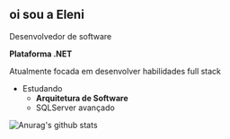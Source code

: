 ## oi sou a Eleni 
Desenvolvedor de software

**Plataforma .NET**

Atualmente focada em desenvolver habilidades full stack

- Estudando
  - **Arquitetura de Software**
  - SQLServer avançado
  

![Anurag's github stats](https://github-readme-stats.vercel.app/api?username=elenibortoletto&show_icons=true&theme=radical)

